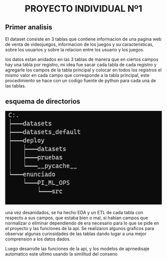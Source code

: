 # <h1 align=center> **PROYECTO INDIVIDUAL Nº1** </h1>

## Primer analisis

El dataset consiste en 3 tablas que contiene informacion de una pagina web de venta de videojuegos, informacion de los juegos y su caracteristicas, sobre los usuarios y sobre la relacion entre los usuario y los juegos.

los datos estan anidados en las 3 tablas de manera que en ciertos campos hay una tabla por registro, mi idea fue sacar cada tabla de cada registro y agregarle los campos de la tabla principal y colocar en todos los registros el mismo valor en cada campo que corresponde a la tabla principal, este procedimiento se hace con un codigo fuente de python para cada una de las tablas.

## esquema de directorios

<p align="center">
<img src="https://github.com/samuelchacon00/PI_PT05_1/blob/d1123f489f5fb086950b51c4a2f05bc4bdd05be6/src/arbol.png"  height=300></p>

una vez desanidados, se ha hecho EDA y un ETL de cada tabla con respecto a sus campos, que estaba bien o mal, si
habian campos que normalizar o eliminar dependiendo de era necesario para lo que se pide en el proyecto y las funciones de la api. Se realizaron algunos graficos para observar algunas curiosidades de las tablas dando lugar a una mejor comprension a los datos dados.

Luego desarrolle las funciones de la api, y los modelos de aprnedisaje automatico este ultimo usando la similitud del conseno